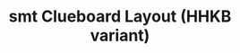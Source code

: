 ---
layout: layouts/keymapdb_entry.njk
OS: []
keymap_author: smt
firmware: QMK
hasHomeRowMods: False
hasLetterOnThumb: False
hasVerticalCombos: False
keymap_image: http://i.imgur.com/Ll5gGte.png
imageDate: idk
keyCount: 66
keyboard: Clueboard 66%
baseLayouts: ["QWERTY"]
languages: ['English']
layerCount: 5
title: "smt Clueboard Layout (HHKB variant)"
split: False
stagger: row
summary: 
keymap_url: https://github.com/smt/qmk_firmware/tree/master/keyboards/clueboard/66/keymaps/smt
writeup: https://github.com/smt/qmk_firmware/tree/master/keyboards/clueboard/66/keymaps/smt/readme.md
---
